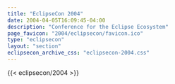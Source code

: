 ```yaml
---
title: "EclipseCon 2004"
date: 2004-04-05T16:09:45-04:00
description: "Conference for the Eclipse Ecosystem"
page_favicon: "2004/eclipsecon/favicon.ico"
type: "eclipsecon"
layout: "section"
eclipsecon_archive_css: "eclipsecon-2004.css"
---
```


{{< eclipsecon/2004 >}}